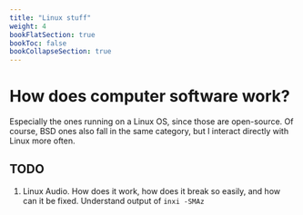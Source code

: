 ```yaml
---
title: "Linux stuff"
weight: 4
bookFlatSection: true
bookToc: false
bookCollapseSection: true
---
```

# How does computer software work?

Especially the ones running on a Linux OS, since those are open-source.
Of course, BSD ones also fall in the same category, but I interact directly with Linux more often.

## TODO
1. Linux Audio.
How does it work, how does it break so easily, and how can it be fixed.
Understand output of `inxi -SMAz`